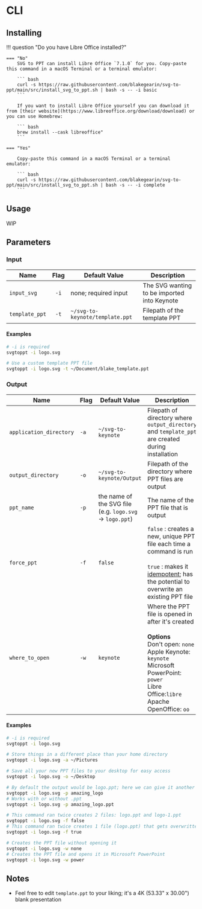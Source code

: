 # CLI

## Installing

!!! question "Do you have Libre Office installed?"

    === "No"
        SVG to PPT can install Libre Office `7.1.0` for you. Copy-paste this command in a macOS Terminal or a terminal emulator:

        ``` bash
        curl -s https://raw.githubusercontent.com/blakegearin/svg-to-ppt/main/src/install_svg_to_ppt.sh | bash -s -- -i basic
        ```

        If you want to install Libre Office yourself you can download it from [their website](https://www.libreoffice.org/download/download) or you can use Homebrew:

        ``` bash
        brew install --cask libreoffice"
        ```

    === "Yes"

        Copy-paste this command in a macOS Terminal or a terminal emulator:

        ``` bash
        curl -s https://raw.githubusercontent.com/blakegearin/svg-to-ppt/main/src/install_svg_to_ppt.sh | bash -s -- -i complete
        ```

## Usage

WIP

## Parameters

### Input

| Name | Flag | Default Value | Description |
|--|:---:|--|--|
| `input_svg` | `-i` | none; required input | The SVG wanting to be imported into Keynote |
| `template_ppt` | `-t` | `~/svg-to-keynote/template.ppt` | Filepath of the template PPT |

#### Examples

```bash
# -i is required
svgtoppt -i logo.svg

# Use a custom template PPT file
svgtoppt -i logo.svg -t ~/Document/blake_template.ppt
```

### Output

| Name | Flag | Default Value | Description |
|--|--|--|--|
| `application_directory` | `-a` | `~/svg-to-keynote` | Filepath of directory where `output_directory` and `template_ppt` are created during installation |
| `output_directory` | `-o` | `~/svg-to-keynote/Output` | Filepath of the directory where PPT files are output |
| `ppt_name` | `-p` | the name of the SVG file (e.g. `logo.svg` -> `logo.ppt`) | The name of the PPT file that is output |
| `force_ppt` | `-f` | `false` | `false` : creates a new, unique PPT file each time a command is run<br><br>`true` : makes it [idempotent](https://mortoray.com/2014/09/05/what-is-an-idempotent-function/); has the potential to overwrite an existing PPT file |
| `where_to_open` | `-w` | `keynote` | Where the PPT file is opened in after it's created<br><br>**Options**<br>Don't open: `none`<br> Apple Keynote: `keynote`<br>Microsoft PowerPoint: `power`<br>Libre Office:`libre`<br>Apache OpenOffice: `oo` |

#### Examples

```bash
# -i is required
svgtoppt -i logo.svg

# Store things in a different place than your home directory
svgtoppt -i logo.svg -a ~/Pictures

# Save all your new PPT files to your desktop for easy access
svgtoppt -i logo.svg -o ~/Desktop

# By default the output would be logo.ppt; here we can give it another name
svgtoppt -i logo.svg -p amazing_logo
# Works with or without .ppt
svgtoppt -i logo.svg -p amazing_logo.ppt

# This command ran twice creates 2 files: logo.ppt and logo-1.ppt
svgtoppt -i logo.svg -f false
# This command ran twice creates 1 file (logo.ppt) that gets overwritten once
svgtoppt -i logo.svg -f true

# Creates the PPT file without opening it
svgtoppt -i logo.svg -w none
# Creates the PPT file and opens it in Microsoft PowerPoint
svgtoppt -i logo.svg -w power
```

## Notes

- Feel free to edit `template.ppt` to your liking; it's a 4K (53.33" x 30.00") blank presentation
